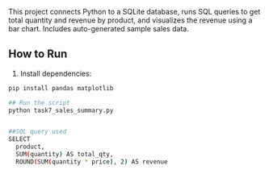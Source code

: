 This project connects Python to a SQLite database, runs SQL queries to get total quantity and revenue by product, and visualizes the revenue using a bar chart. Includes auto-generated sample sales data.

## How to Run
1. Install dependencies:
```bash
pip install pandas matplotlib

## Run the script
python task7_sales_summary.py


##SQL query used
SELECT 
  product,
  SUM(quantity) AS total_qty,
  ROUND(SUM(quantity * price), 2) AS revenue
